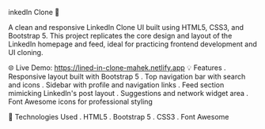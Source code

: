 inkedIn Clone 🔗

A clean and responsive LinkedIn Clone UI built using HTML5, CSS3, and Bootstrap 5. This project replicates the core design and layout of the LinkedIn homepage and feed, ideal for practicing frontend development and UI cloning.

🌐 Live Demo: https://lined-in-clone-mahek.netlify.app
💡 Features
. Responsive layout built with Bootstrap 5
. Top navigation bar with search and icons
.  Sidebar with profile and navigation links
.  Feed section mimicking LinkedIn's post layout
. Suggestions and network widget area
. Font Awesome icons for professional styling

🧰 Technologies Used
. HTML5
.  Bootstrap 5
.  CSS3
. Font Awesome

